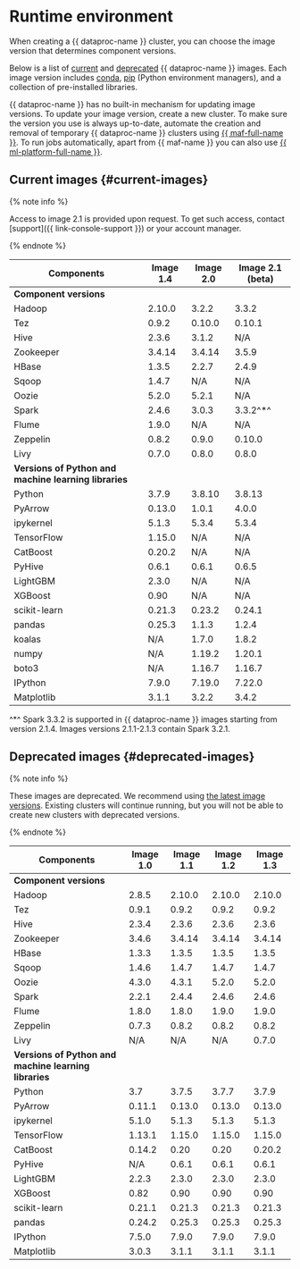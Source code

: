 # Runtime environment

When creating a {{ dataproc-name }} cluster, you can choose the image version that determines component versions.

Below is a list of [current](#current-images) and [deprecated](#deprecated-images) {{ dataproc-name }} images. Each image version includes [conda](https://docs.conda.io/en/latest/), [pip](https://pip.pypa.io/en/stable/installation/) (Python environment managers), and a collection of pre-installed libraries.

{{ dataproc-name }} has no built-in mechanism for updating image versions. To update your image version, create a new cluster. To make sure the version you use is always up-to-date, automate the creation and removal of temporary {{ dataproc-name }} clusters using [{{ maf-full-name }}](../tutorials/airflow-automation.md). To run jobs automatically, apart from {{ maf-name }} you can also use [{{ ml-platform-full-name }}](../tutorials/datasphere-integration.md).

## Current images {#current-images}


{% note info %}

Access to image 2.1 is provided upon request. To get such access, contact [support]({{ link-console-support }}) or your account manager.

{% endnote %}


| Components | Image 1.4 | Image 2.0 | Image 2.1 (beta) |
| ------------ | --------- | --------- | ---------------- |
| **Component versions** |
| Hadoop | 2.10.0 | 3.2.2 | 3.3.2 |
| Tez | 0.9.2 | 0.10.0 | 0.10.1 |
| Hive | 2.3.6 | 3.1.2 | N/A |
| Zookeeper | 3.4.14 | 3.4.14 | 3.5.9 |
| HBase | 1.3.5 | 2.2.7 | 2.4.9 |
| Sqoop | 1.4.7 | N/A | N/A |
| Oozie | 5.2.0 | 5.2.1 | N/A |
| Spark | 2.4.6 | 3.0.3 | 3.3.2^*^ |
| Flume | 1.9.0 | N/A | N/A |
| Zeppelin | 0.8.2 | 0.9.0 | 0.10.0 |
| Livy | 0.7.0 | 0.8.0 | 0.8.0 |
| **Versions of Python and machine learning libraries** |
| Python | 3.7.9 | 3.8.10 | 3.8.13 |
| PyArrow | 0.13.0 | 1.0.1 | 4.0.0 |
| ipykernel | 5.1.3 | 5.3.4 | 5.3.4 |
| TensorFlow | 1.15.0 | N/A | N/A |
| CatBoost | 0.20.2 | N/A | N/A |
| PyHive | 0.6.1 | 0.6.1 | 0.6.5 |
| LightGBM | 2.3.0 | N/A | N/A |
| XGBoost | 0.90 | N/A | N/A |
| scikit-learn | 0.21.3 | 0.23.2 | 0.24.1 |
| pandas | 0.25.3 | 1.1.3 | 1.2.4 |
| koalas | N/A | 1.7.0 | 1.8.2 |
| numpy | N/A | 1.19.2 | 1.20.1 |
| boto3 | N/A | 1.16.7 | 1.16.7 |
| IPython | 7.9.0 | 7.19.0 | 7.22.0 |
| Matplotlib | 3.1.1 | 3.2.2 | 3.4.2 |

^*^ Spark 3.3.2 is supported in {{ dataproc-name }} images starting from version 2.1.4. Images versions 2.1.1-2.1.3 contain Spark 3.2.1.

## Deprecated images {#deprecated-images}

{% note info %}

These images are deprecated. We recommend using [the latest image versions](#current-images). Existing clusters will continue running, but you will not be able to create new clusters with deprecated versions.

{% endnote %}

| Components | Image 1.0 | Image 1.1 | Image 1.2 | Image 1.3 |
| ------------ | --------- | --------- | --------- | --------- |
| **Component versions** |
| Hadoop | 2.8.5 | 2.10.0 | 2.10.0 | 2.10.0 |
| Tez | 0.9.1 | 0.9.2 | 0.9.2 | 0.9.2 |
| Hive | 2.3.4 | 2.3.6 | 2.3.6 | 2.3.6 |
| Zookeeper | 3.4.6 | 3.4.14 | 3.4.14 | 3.4.14 |
| HBase | 1.3.3 | 1.3.5 | 1.3.5 | 1.3.5 |
| Sqoop | 1.4.6 | 1.4.7 | 1.4.7 | 1.4.7 |
| Oozie | 4.3.0 | 4.3.1 | 5.2.0 | 5.2.0 |
| Spark | 2.2.1 | 2.4.4 | 2.4.6 | 2.4.6 |
| Flume | 1.8.0 | 1.8.0 | 1.9.0 | 1.9.0 |
| Zeppelin | 0.7.3 | 0.8.2 | 0.8.2 | 0.8.2 |
| Livy | N/A | N/A | N/A | 0.7.0 |
| **Versions of Python and machine learning libraries** |
| Python | 3.7 | 3.7.5 | 3.7.7 | 3.7.9 |
| PyArrow | 0.11.1 | 0.13.0 | 0.13.0 | 0.13.0 |
| ipykernel | 5.1.0 | 5.1.3 | 5.1.3 | 5.1.3 |
| TensorFlow | 1.13.1 | 1.15.0 | 1.15.0 | 1.15.0 |
| CatBoost | 0.14.2 | 0.20 | 0.20 | 0.20.2 |
| PyHive | N/A | 0.6.1 | 0.6.1 | 0.6.1 |
| LightGBM | 2.2.3 | 2.3.0 | 2.3.0 | 2.3.0 |
| XGBoost | 0.82 | 0.90 | 0.90 | 0.90 |
| scikit-learn | 0.21.1 | 0.21.3 | 0.21.3 | 0.21.3 |
| pandas | 0.24.2 | 0.25.3 | 0.25.3 | 0.25.3 |
| IPython | 7.5.0 | 7.9.0 | 7.9.0 | 7.9.0 |
| Matplotlib | 3.0.3 | 3.1.1 | 3.1.1 | 3.1.1 |
